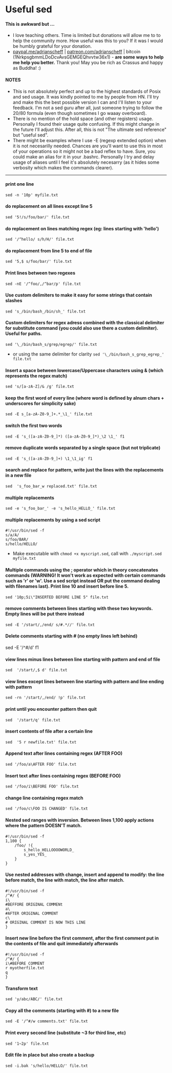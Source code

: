 # Useful sed

#### This is awkward but ...
* I love teaching others. Time is limited but donations will allow me to to help the community more. How useful was this to you? If it was I would be humbly grateful for your donation. 
* [paypal.me/adrianscheff](https://www.paypal.com/paypalme/adrianscheff) |  [patreon.com/adrianscheff](https://www.patreon.com/adrianscheff) | bitcoin (1NrkpsgbmmLDoDcvAvsGEMGEQhvvtw36x1) - **are some ways to help me help you better.**
Thank you! May you be rich as Crassus and happy as Buddha! :) 





#### NOTES
* This is not absolutely perfect and up to the highest standards of Posix and sed usage. It was kindly pointed to me by people from HN. I'll try and make this the best possible version I can and I'll listen to your feedback. I'm not a sed guru after all, just someone trying to follow the 20/80 formula (even though sometimes I go waaay overboard). 
* There is no mention of the hold space (and other registers) usage. Personally I found their usage quite confusing. If this might change in the future I'll adjust this. After all, this is not "The ultimate sed reference" but "useful sed".
* There might be examples where I use -E (regexp extended option) when it is not necesarilly needed. Chances are you'll want to use this in most of your operations so it might not be a bad reflex to have. Sure, you could make an alias for it in your .bashrc. Personally I try and delay usage of aliases until I feel it's absolutely necesarry (as it hides some verbosity which makes the commands clearer).


-----


#### print one line
`sed -n '10p' myfile.txt` 

#### do replacement on all lines except line 5
`sed '5!/s/foo/bar/' file.txt`

#### do replacement on lines matching regex (eg: lines starting with 'hello')
`sed '/^hello/ s/h/H/' file.txt ` 



#### do replacement from line 5 to end of file
`sed '5,$ s/foo/bar/' file.txt `

#### Print lines between two regexes
`sed -nE '/^foo/,/^bar/p' file.txt`

#### Use custom delimiters to make it easy for some strings that contain slashes
`sed 's_/bin/bash_/bin/sh_' file.txt ` 

#### Custom delimiters for regex adress combined with the classical delimiter for substitute command (you could also use there a custom delimiter). Useful for paths.
`sed '\_/bin/bash_s/grep/egrep/' file.txt`
* or using the same delimiter for clarity `sed '\_/bin/bash_s_grep_egrep_' file.txt`

#### Insert a space between lowercase/Uppercase characters using & (which represents the regex match)
`sed 's/[a-zA-Z]/& /g' file.txt `

#### keep the first word of every line (where word is defined by alnum chars + underscores for simplicity sake)
`sed -E s_[a-zA-Z0-9_]+.*_\1_' file.txt `


#### switch the first two words 
`sed -E 's_([a-zA-Z0-9_]*) ([a-zA-Z0-9_]*)_\2 \1_' f1`


#### remove duplicate words separated by a single space (but not triplicate)
`sed -E 's_([a-zA-Z0-9_]+) \1_\1_ig' f1`

#### search and replace for pattern, write just the lines with the replacements in a new file
`sed  's_foo_bar_w replaced.txt' file.txt  `

#### multiple replacements
`sed -e 's_foo_bar_' -e 's_hello_HELLO_' file.txt `

#### multiple replacements by using a sed script
```
#!/usr/bin/sed -f
s/a/A/
s/foo/BAR/
s/hello/HELLO/
```
* Make executable with `chmod +x myscript.sed`, call with `./myscript.sed myfile.txt`


#### Multiple commands using the ; operator which in theory concatenates commands (WARNING! It won't work as expected with certain commands such as 'r' or 'w'. Use a sed script instead OR put the command dealing with filenames last). Print line 10 and insert before line 5. 
`sed '10p;5i\"INSERTED BEFORE LINE 5" file.txt ` 


#### remove comments between lines starting with these two keywords. Empty lines will be put there instead
`sed -E '/start/,/end/ s/#.*//' file.txt `

#### Delete comments starting with # (no empty lines left behind)
sed -E '/^#/d' f1

#### view lines minus lines between line starting with pattern and end of file 
`sed  '/start/,$ d' file.txt `

#### view lines except lines between line starting with pattern and line ending with pattern
`sed -rn '/start/,/end/ !p' file.txt `

#### print until you encounter pattern then quit
`sed  '/start/q' file.txt `

#### insert contents of file after a certain line
`sed  '5 r newfile.txt' file.txt `

#### Append text after lines containing regex (AFTER FOO)
`sed '/foo/a\AFTER FOO' file.txt `

#### Insert text after lines containing regex (BEFORE FOO)
`sed '/foo/i\BEFORE FOO' file.txt `

#### change line containing regex match
`sed '/foo/c\FOO IS CHANGED' file.txt `

#### Nested sed ranges with inversion. Between lines 1,100 apply actions where the pattern DOESN'T match.
```
#!/usr/bin/sed -f
1,100 {
	/foo/ !{
		s_hello_HELLOOOOWORLD_
		s_yes_YES_
	}
}

```


#### Use nested addresses with change, insert and append to modify: the line before match, the line with match, the line after match.
```
#!/usr/bin/sed -f
/^#/ {
i\
#BEFFORE ORIGINAL COMMENt
a\
#AFTER ORIGINAL COMMENT
c\
# ORIGINAL COMMENT IS NOW THIS LINE
}

```

#### Insert new line before the first comment, after the first comment put in the contents of file and quit immediately afterwards
```
#!/usr/bin/sed -f
/^#/ {
i\#BEFORE COMMENT
r myotherfile.txt
q
}
```

#### Transform text 
`sed 'y/abc/ABC/' file.txt `


#### Copy all the comments (starting with #) to a new file
`sed -E '/^#/w comments.txt' file.txt `

#### Print every second line (substitute ~3 for third line, etc)
`sed '1~2p' file.txt `

#### Edit file in place but also create a backup
`sed -i.bak 's/hello/HELLO/' file.txt `

